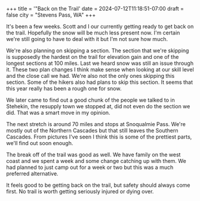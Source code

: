 +++
title = '"Back on the Trail'
date = 2024-07-12T11:18:51-07:00
draft = false
city = "Stevens Pass, WA"
+++

It's been a few weeks. Scott and I our currently getting ready to get back on the trail. Hopefully the snow will be much less present now. I'm certain we're still going to have to deal with it but I'm not sure how much. 

We're also planning on skipping a section. The section that we're skipping is supposedly the hardest on the trail for elevation gain and one of the longest sections at 100 miles. Last we heard snow was still an issue through it. These two plan changes I think make sense when looking at our skill level and the close call we had. We're also not the only ones skipping this section. Some of the hikers also had plans to skip this section. It seems that this year really has been a rough one for snow.

We later came to find out a good chunk of the people we talked to in Stehekin, the resupply town we stopped at, did not even do the section we did. That was a smart move in my opinion.

The next stretch is around 70 miles and stops at Snoqualmie Pass. We're mostly out of the Northern Cascades but that still leaves the Southern Cascades. From pictures I've seen I think this is some of the prettiest parts, we'll find out soon enough.

The break off of the trail was good as well. We have family on the west coast and we spent a week and some change catching up with them. We had planned to just camp out for a week or two but this was a much preferred alternative. 

It feels good to be getting back on the trail, but safety should always come first. No trail is worth getting seriously injured or dying over.